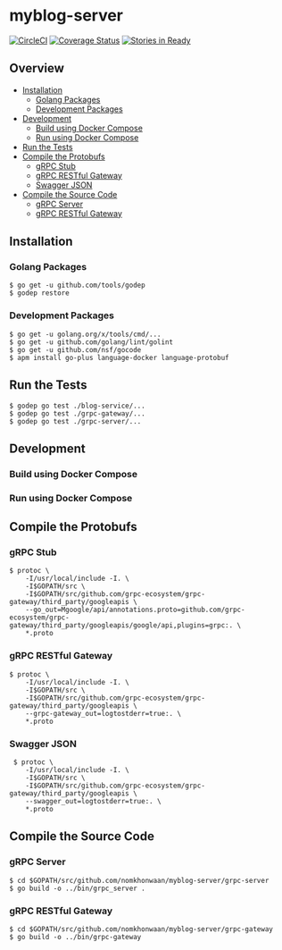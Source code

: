 # myblog-server

[![CircleCI](https://circleci.com/gh/nomkhonwaan/myblog-server.svg?style=shield)](https://circleci.com/gh/nomkhonwaan/myblog-server)
[![Coverage Status](https://coveralls.io/repos/github/nomkhonwaan/myblog-server/badge.svg?branch=develop)](https://coveralls.io/github/nomkhonwaan/myblog-server?branch=develop)
[![Stories in Ready](https://badge.waffle.io/nomkhonwaan/myblog-server.svg?label=ready&title=Ready)](http://waffle.io/nomkhonwaan/myblog-server)

## Overview
- [Installation](#installation)
  - [Golang Packages](#golang-packages)
  - [Development Packages](#development-packages)
- [Development](#development)
  - [Build using Docker Compose](#build-using-docker-compose)
  - [Run using Docker Compose](#run-using-docker-compose)
- [Run the Tests](#run-the-tests)
- [Compile the Protobufs](#compile-the-protobufs)
  - [gRPC Stub](#grpc-stub)
  - [gRPC RESTful Gateway](grpc-restful-gateway)
  - [Swagger JSON](#swagger-json)
- [Compile the Source Code](#compile-the-source-code)
  - [gRPC Server](#grpc-server)
  - [gRPC RESTful Gateway](#grpc-restful-gateway)

## Installation

### Golang Packages
```
$ go get -u github.com/tools/godep
$ godep restore
```

### Development Packages
```
$ go get -u golang.org/x/tools/cmd/...
$ go get -u github.com/golang/lint/golint
$ go get -u github.com/nsf/gocode
$ apm install go-plus language-docker language-protobuf
```

## Run the Tests
```
$ godep go test ./blog-service/...
$ godep go test ./grpc-gateway/...
$ godep go test ./grpc-server/...
```

## Development
### Build using Docker Compose
### Run using Docker Compose

## Compile the Protobufs

### gRPC Stub
```
$ protoc \
    -I/usr/local/include -I. \
    -I$GOPATH/src \
    -I$GOPATH/src/github.com/grpc-ecosystem/grpc-gateway/third_party/googleapis \
    --go_out=Mgoogle/api/annotations.proto=github.com/grpc-ecosystem/grpc-gateway/third_party/googleapis/google/api,plugins=grpc:. \
    *.proto
```

### gRPC RESTful Gateway
```
$ protoc \
    -I/usr/local/include -I. \
    -I$GOPATH/src \
    -I$GOPATH/src/github.com/grpc-ecosystem/grpc-gateway/third_party/googleapis \
    --grpc-gateway_out=logtostderr=true:. \
    *.proto
```

### Swagger JSON
```
 $ protoc \
    -I/usr/local/include -I. \
    -I$GOPATH/src \
    -I$GOPATH/src/github.com/grpc-ecosystem/grpc-gateway/third_party/googleapis \
    --swagger_out=logtostderr=true:. \
    *.proto
```

## Compile the Source Code

### gRPC Server
```
$ cd $GOPATH/src/github.com/nomkhonwaan/myblog-server/grpc-server
$ go build -o ../bin/grpc_server .
```

### gRPC RESTful Gateway
```
$ cd $GOPATH/src/github.com/nomkhonwaan/myblog-server/grpc-gateway
$ go build -o ../bin/grpc-gateway
```